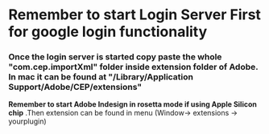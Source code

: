<h1> Remember to start Login Server First for google login functionality  </h1>

<h3> Once the login server is started copy paste the  whole "com.cep.importXml" folder inside extension folder of Adobe. In mac it can be found at "/Library/Application Support/Adobe/CEP/extensions" </h3>

<p> <b>Remember to start Adobe Indesign in rosetta mode if using Apple Silicon chip</b> .Then extension can be found in menu (Window-> extensions -> yourplugin)</p>
